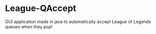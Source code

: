# League-QAccept

GUI applicaiton made in java to automatically accept League of Legends queues when they pop!
